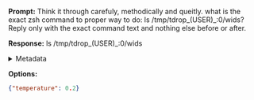 **Prompt:**
Think it through carefuly, methodically and queitly. what is the exact zsh command to proper way to do: ls /tmp/tdrop_$($USER)_:0/wids?
Reply only with the exact command text and nothing else before or after.

**Response:**
ls /tmp/tdrop_$($USER)_:0/wids

<details><summary>Metadata</summary>

- Duration: 1556 ms
- Datetime: 2023-08-04T15:44:46.107667
- Model: gpt-3.5-turbo-0613

</details>

**Options:**
```json
{"temperature": 0.2}
```


